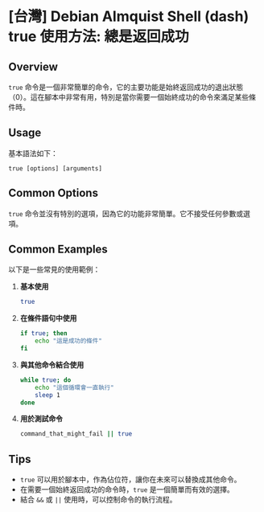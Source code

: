 # [台灣] Debian Almquist Shell (dash) true 使用方法: 總是返回成功

## Overview
`true` 命令是一個非常簡單的命令，它的主要功能是始終返回成功的退出狀態（0）。這在腳本中非常有用，特別是當你需要一個始終成功的命令來滿足某些條件時。

## Usage
基本語法如下：
```
true [options] [arguments]
```

## Common Options
`true` 命令並沒有特別的選項，因為它的功能非常簡單。它不接受任何參數或選項。

## Common Examples
以下是一些常見的使用範例：

1. **基本使用**
   ```sh
   true
   ```

2. **在條件語句中使用**
   ```sh
   if true; then
       echo "這是成功的條件"
   fi
   ```

3. **與其他命令結合使用**
   ```sh
   while true; do
       echo "這個循環會一直執行"
       sleep 1
   done
   ```

4. **用於測試命令**
   ```sh
   command_that_might_fail || true
   ```

## Tips
- `true` 可以用於腳本中，作為佔位符，讓你在未來可以替換成其他命令。
- 在需要一個始終返回成功的命令時，`true` 是一個簡單而有效的選擇。
- 結合 `&&` 或 `||` 使用時，可以控制命令的執行流程。